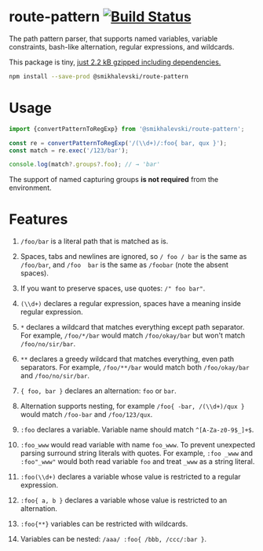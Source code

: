 # route-pattern [![Build Status](https://travis-ci.com/smikhalevski/route-pattern.svg?branch=master)](https://travis-ci.com/smikhalevski/route-pattern)

The path pattern parser, that supports named variables, variable constraints, bash-like alternation, regular expressions, and wildcards.

This package is tiny, [just 2.2 kB gzipped including dependencies.](https://bundlephobia.com/package/@smikhalevski/route-pattern) 

```sh
npm install --save-prod @smikhalevski/route-pattern
```

# Usage

```ts
import {convertPatternToRegExp} from '@smikhalevski/route-pattern';

const re = convertPatternToRegExp('/(\\d+)/:foo{ bar, qux }');
const match = re.exec('/123/bar');

console.log(match?.groups?.foo); // → 'bar'
```

The support of named capturing groups **is not required** from the environment.

# Features

1. `/foo/bar` is a literal path that is matched as is.

1. Spaces, tabs and newlines are ignored, so `/ foo / bar` is the same as `/foo/bar`, and `/foo  bar` is the same
   as `/foobar` (note the absent spaces).

1. If you want to preserve spaces, use quotes: `/" foo bar"`.

1. `(\\d+)` declares a regular expression, spaces have a meaning inside regular expression.

1. `*` declares a wildcard that matches everything except path separator. For example, `/foo/*/bar` would
   match `/foo/okay/bar` but won't match `/foo/no/sir/bar`.

1. `**` declares a greedy wildcard that matches everything, even path separators. For example, `/foo/**/bar` would match
   both `/foo/okay/bar` and `/foo/no/sir/bar`.

1. `{ foo, bar }` declares an alternation: `foo` or `bar`.

1. Alternation supports nesting, for example `/foo{ -bar, /(\\d+)/qux }` would match `/foo-bar` and `/foo/123/qux`.

1. `:foo` declares a variable. Variable name should match `^[A-Za-z0-9$_]+$`.

1. `:foo_www` would read variable with name `foo_www`. To prevent unexpected parsing surround string literals with
   quotes. For example, `:foo _www` and `:foo"_www"` would both read variable `foo` and treat `_www` as a string
   literal.

1. `:foo(\\d+)` declares a variable whose value is restricted to a regular expression.

1. `:foo{ a, b }` declares a variable whose value is restricted to an alternation.

1. `:foo{**}` variables can be restricted with wildcards.

1. Variables can be nested: `/aaa/ :foo{ /bbb, /ccc/:bar }`.
